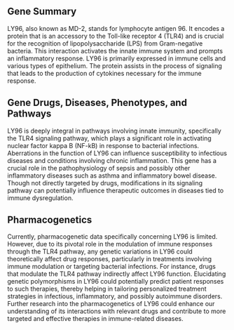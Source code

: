 ## Gene Summary
LY96, also known as MD-2, stands for lymphocyte antigen 96. It encodes a protein that is an accessory to the Toll-like receptor 4 (TLR4) and is crucial for the recognition of lipopolysaccharide (LPS) from Gram-negative bacteria. This interaction activates the innate immune system and prompts an inflammatory response. LY96 is primarily expressed in immune cells and various types of epithelium. The protein assists in the process of signaling that leads to the production of cytokines necessary for the immune response.

## Gene Drugs, Diseases, Phenotypes, and Pathways
LY96 is deeply integral in pathways involving innate immunity, specifically the TLR4 signaling pathway, which plays a significant role in activating nuclear factor kappa B (NF-kB) in response to bacterial infections. Aberrations in the function of LY96 can influence susceptibility to infectious diseases and conditions involving chronic inflammation. This gene has a crucial role in the pathophysiology of sepsis and possibly other inflammatory diseases such as asthma and inflammatory bowel disease. Though not directly targeted by drugs, modifications in its signaling pathway can potentially influence therapeutic outcomes in diseases tied to immune dysregulation.

## Pharmacogenetics
Currently, pharmacogenetic data specifically concerning LY96 is limited. However, due to its pivotal role in the modulation of immune responses through the TLR4 pathway, any genetic variations in LY96 could theoretically affect drug responses, particularly in treatments involving immune modulation or targeting bacterial infections. For instance, drugs that modulate the TLR4 pathway indirectly affect LY96 function. Elucidating genetic polymorphisms in LY96 could potentially predict patient responses to such therapies, thereby helping in tailoring personalized treatment strategies in infectious, inflammatory, and possibly autoimmune disorders. Further research into the pharmacogenetics of LY96 could enhance our understanding of its interactions with relevant drugs and contribute to more targeted and effective therapies in immune-related diseases.